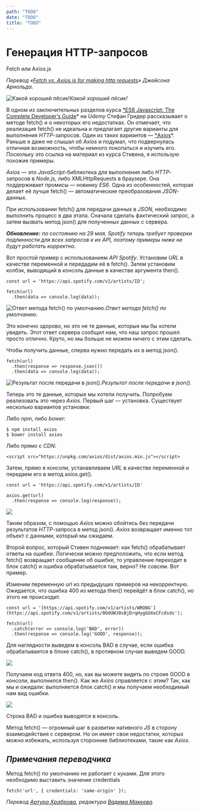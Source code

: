 ```yaml
---
path: "TODO"
date: "TODO"
title: "TODO"
---
```


# Генерация HTTP-запросов

Fetch или Axios.js

*Перевод «[Fetch vs. Axios.js for making http requests](https://medium.com/p/2b261cdd3af5)» Джейсона Арнольда.*

![Какой хороший пёсик!](https://cdn-images-1.medium.com/max/4000/1*zCV86muS6E3yBu52J-Waew.jpeg)*Какой хороший пёсик!*

В одном из заключительных разделов курса [*ES6 Javascript: The Complete Developer’s Guide](https://www.udemy.com/javascript-es6-tutorial/learn/v4/overview)* на *Udemy* Стефан Гридер рассказывает о методе fetch() и о некоторых его недостатках. Он отмечает, что реализация fetch() не идеальна и предлагает другие варианты для выполнения *HTTP*-запросов. Один из таких вариантов — [*Axios](https://www.npmjs.com/package/axios)*. Раньше я даже не слышал об *Axios* и подумал, что подвернулась отличная возможность, чтобы немного покопаться и изучить его. Поскольку это ссылка на материал из курса Стивена, я использую похожие примеры.

*Axios* — это *JavaScript*-библиотека для выполнения либо *HTTP*-запросов в *Node.js,* либо XMLHttpRequests в браузере. Она поддерживает промисы — новинку *ES6*. Одна из особенностей, которая делает её лучше fetch() — автоматические преобразования *JSON*-данных.

При использовании fetch() для передачи данных в *JSON,* необходимо выполнить процесс в два этапа. Сначала сделать фактический запрос, а затем вызвать метод json() для полученных данных с сервера.

***Обновление:** по состоянию на 29 мая, Spotify теперь требует проверки подлинности для всех запросов к их API, поэтому примеры ниже не будут работать корректно.*

Вот простой пример c использованием *API Spotify*. Установим *URL* в качестве переменной и передадим её в fetch(). Затем установим колбэк, выводящий в консоль данные в качестве аргумента then().

    const url = 'https://api.spotify.com/v1/artists/ID';

    fetch(url)
      .then(data => console.log(data));

![Ответ метода fetch() по умолчанию.](https://cdn-images-1.medium.com/max/2000/1*MBFkZoDs-MQb6ztpjmM_ig.png)*Ответ метода fetch() по умолчанию.*

Это конечно здорово, но это не те данные, которые мы бы хотели увидеть. Этот ответ сервера сообщил нам, что наш запрос прошел просто отлично. Круто, но мы больше не можем ничего с этим сделать.

Чтобы получить данные, сперва нужно передать их в метод json().

    fetch(url)
      .then(response => response.json())
      .then(data => console.log(data));

![Результат после передачи в json().](https://cdn-images-1.medium.com/max/2000/1*9ubEzV7mNNDPs2ZLh1k3pQ.png)*Результат после передачи в json().*

Теперь это те данные, которые мы хотели получить. Попробуем реализовать это через *Axios*. Первый шаг — установка. Существует несколько вариантов установки:

Либо *npm*, либо *bower*:

    $ npm install axios
    $ bower install axios

Либо прямо с *CDN*:

    <script src="https://unpkg.com/axios/dist/axios.min.js"></script>

Затем, прямо в консоли, устанавливаем *URL* в качестве переменной и передаем его в метод axios.get().

    const url = 'https://api.spotify.com/v1/artists/ID'

    axios.get(url)
      .then(response => console.log(response));

![](https://cdn-images-1.medium.com/max/2000/1*r76qb_RUT18pcUmd-SLGBA.png)

Таким образом, с помощью *Axios* можно обойтись без передачи результатов *HTTP*-запроса в метод json(). *Axios* возвращает именно тот объект с данными, который мы ожидаем.

Второй вопрос, который Стивен поднимает: как fetch() обрабатывает ответы на ошибки. Логически можно предположить, что если метод fetch() возвращает сообщение об ошибке, то управление переходит в блок catch() и ошибка обрабатывается там, верно? Не совсем. Вот пример.

Изменим переменную url из предыдущих примеров на некорректную. Ожидается, что ошибка 400 из метода then() перейдёт в блок сatch(), но этого не происходит.

    const url = '[https://api.spotify.com/v1/artists/WRONG'](https://api.spotify.com/v1/artists/0OdUWJ0sBjDrqHygGUXeCFcdsds');

    fetch(url)
      .catch(error => console.log('BAD', error))
      .then(response => console.log('GOOD', response));

Для наглядности выведем в консоль BAD в случае, если ошибка обрабатывается в блоке catch(), в противном случае выведем GOOD.

![](https://cdn-images-1.medium.com/max/2000/1*5ZmMcEBqOE1v_evfWYmc7w.png)

Получаем код ответа 400, но, как вы можете видеть по строке GOOD в консоли, выполнился then(). Как же *Axios* справляется с этим? Так, как мы и ожидали: выполняется блок сatch() и мы получаем необходимый нам вид ошибки.

![](https://cdn-images-1.medium.com/max/2000/1*MP3q_dzXbSEsRDri40-UpQ.png)

Строка BAD и ошибка выводятся в консоль.

Метод fetch() — огромный шаг в развитии нативного *JS* в сторону взаимодействия с сервером. Но он имеет свои недостатки, которых можно избежать, используя сторонние библиотеками, такие как *Axios*.

## *Примечания переводчика*

Метод fetch() по умолчанию не работает с куками. Для этого необходимо выставить значение credentials

    fetch('url', { credentials: 'same-origin' });

*Перевод [Артура Храброва](https://medium.com/@nzvtrkk), редактура [Вадима Макеева](https://medium.com/@pepelsbey).*
